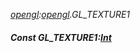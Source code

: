 _[opengl](../../modules/opengl/opengl-module.md):[opengl](../../modules/opengl/opengl-module.md).GL\_TEXTURE1_
##### Const GL\_TEXTURE1:[Int](../../modules/wonkey/wonkey-types-int.md)
